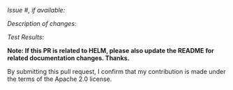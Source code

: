 *Issue #, if available:*

*Description of changes:*

*Test Results:*

**Note: If this PR is related to HELM, please also update the README for related documentation changes. Thanks.**

By submitting this pull request, I confirm that my contribution is made under the terms of the Apache 2.0 license.
